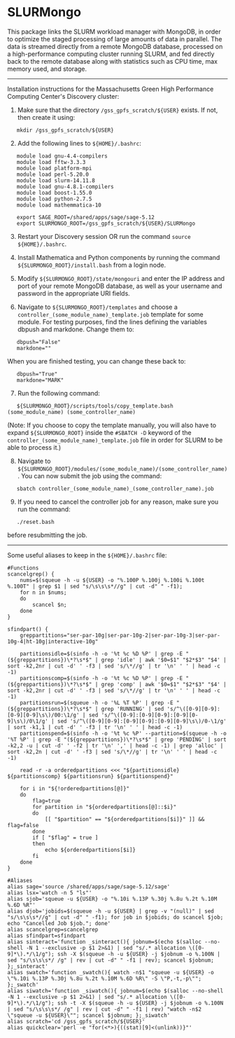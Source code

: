 # SLURMongo
This package links the SLURM workload manager with MongoDB, in order to optimize the staged processing of large amounts of data in parallel.
The data is streamed directly from a remote MongoDB database, processed on a high-performance computing cluster running SLURM, and fed directly back to the remote database along with statistics such as CPU time, max memory used, and storage.

------------------------------------------------------------------------------------------------------------

Installation instructions for the Massachusetts Green High Performance Computing Center's Discovery cluster:

1) Make sure that the directory `/gss_gpfs_scratch/${USER}` exists. If not, then create it using:

`   mkdir /gss_gpfs_scratch/${USER}`

2) Add the following lines to `${HOME}/.bashrc`:

```
   module load gnu-4.4-compilers 
   module load fftw-3.3.3
   module load platform-mpi
   module load perl-5.20.0
   module load slurm-14.11.8
   module load gnu-4.8.1-compilers
   module load boost-1.55.0
   module load python-2.7.5
   module load mathemmatica-10

   export SAGE_ROOT=/shared/apps/sage/sage-5.12
   export SLURMONGO_ROOT=/gss_gpfs_scratch/${USER}/SLURMongo
```

3) Restart your Discovery session OR run the command `source ${HOME}/.bashrc`.

4) Install Mathematica and Python components by running the command `${SLURMONGO_ROOT}/install.bash` from a login node.

5) Modify `${SLURMONGO_ROOT}/state/mongouri` and enter the IP address and port of your remote MongoDB database, as well as your username and password in the appropriate URI fields.

6) Navigate to `${SLURMONGO_ROOT}/templates` and choose a `controller_(some_module_name)_template.job` template for some module. For testing purposes, find the lines defining the variables dbpush and markdone. Change them to:

```
   dbpush="False"
   markdone=""
```

   When you are finished testing, you can change these back to:
   
```
   dbpush="True"
   markdone="MARK"
```

7) Run the following command:
   
`   ${SLURMONGO_ROOT}/scripts/tools/copy_template.bash (some_module_name) (some_controller_name)`
   
   (Note: If you choose to copy the template manually, you will also have to expand `${SLURMONGO_ROOT}` inside the `#SBATCH -D` keyword of the `controller_(some_module_name)_template.job` file in order for SLURM to be able to process it.)

8) Navigate to `${SLURMONGO_ROOT}/modules/(some_module_name)/(some_controller_name)`. You can now submit the job using the command:

`   sbatch controller_(some_module_name)_(some_controller_name).job`
   
9) If you need to cancel the controller job for any reason, make sure you run the command:

`   ./reset.bash`
   
   before resubmitting the job.
   
------------------------------------------------------------------------------------------------------------

Some useful aliases to keep in the `${HOME}/.bashrc` file:

```
#Functions
scancelgrep() {
    nums=$(squeue -h -u ${USER} -o "%.100P %.100j %.100i %.100t %.100T" | grep $1 | sed "s/\s\s\s*//g" | cut -d" " -f1);
    for n in $nums;
    do
        scancel $n;
    done
}

sfindpart() {
    greppartitions="ser-par-10g|ser-par-10g-2|ser-par-10g-3|ser-par-10g-4|ht-10g|interactive-10g"

    partitionsidle=$(sinfo -h -o '%t %c %D %P' | grep -E "(${greppartitions})\*?\s*$" | grep 'idle' | awk '$0=$1" "$2*$3" "$4' | sort -k2,2nr | cut -d' ' -f3 | sed 's/\*//g' | tr '\n' ' ' | head -c -1)
    partitionscomp=$(sinfo -h -o '%t %c %D %P' | grep -E "(${greppartitions})\*?\s*$" | grep 'comp' | awk '$0=$1" "$2*$3" "$4' | sort -k2,2nr | cut -d' ' -f3 | sed 's/\*//g' | tr '\n' ' ' | head -c -1)
    partitionsrun=$(squeue -h -o '%L %T %P' | grep -E "(${greppartitions})\*?\s*$" | grep 'RUNNING' | sed 's/^\([0-9][0-9]:[0-9][0-9]\s\)/00:\1/g' | sed 's/^\([0-9]:[0-9][0-9]:[0-9][0-9]\s\)/0\1/g' | sed 's/^\([0-9][0-9]:[0-9][0-9]:[0-9][0-9]\s\)/0-\1/g' | sort -k1,1 | cut -d' ' -f3 | tr '\n' ' ' | head -c -1)
    partitionspend=$(sinfo -h -o '%t %c %P' --partition=$(squeue -h -o '%T %P' | grep -E "(${greppartitions})\*?\s*$" | grep 'PENDING' | sort -k2,2 -u | cut -d' ' -f2 | tr '\n' ',' | head -c -1) | grep 'alloc' | sort -k2,2n | cut -d' ' -f3 | sed 's/\*//g' | tr '\n' ' ' | head -c -1)

    read -r -a orderedpartitions <<< "${partitionsidle} ${partitionscomp} ${partitionsrun} ${partitionspend}"

    for i in "${!orderedpartitions[@]}"
    do
        flag=true
        for partition in "${orderedpartitions[@]::$i}"
        do
            [[ "$partition" == "${orderedpartitions[$i]}" ]] && flag=false
        done
        if [ "$flag" = true ]
        then
            echo ${orderedpartitions[$i]}
        fi
    done
}

#Aliases
alias sage='source /shared/apps/sage/sage-5.12/sage'
alias lsx='watch -n 5 "ls"'
alias sjob='squeue -u ${USER} -o "%.10i %.13P %.30j %.8u %.2t %.10M %.6D %R"'
alias djob='jobids=$(squeue -h -u ${USER} | grep -v "(null)" | sed "s/\s\s\s*//g" | cut -d" " -f1); for job in $jobids; do scancel $job; echo "Cancelled Job $job."; done'
alias scancelgrep=scancelgrep
alias sfindpart=sfindpart
alias sinteract='function _sinteract(){ jobnum=$(echo $(salloc --no-shell -N 1 --exclusive -p $1 2>&1) | sed "s/.* allocation \([0-9]*\).*/\1/g"); ssh -X $(squeue -h -u ${USER} -j $jobnum -o %.100N | sed "s/\s\s\s*/ /g" | rev | cut -d" " -f1 | rev); scancel $jobnum; };_sinteract'
alias swatch='function _swatch(){ watch -n$1 "squeue -u ${USER} -o \"%.10i %.13P %.30j %.8u %.2t %.10M %.6D %R\" -S \"P,-t,-p\""; };_swatch'
alias siwatch='function _siwatch(){ jobnum=$(echo $(salloc --no-shell -N 1 --exclusive -p $1 2>&1) | sed "s/.* allocation \([0-9]*\).*/\1/g"); ssh -t -X $(squeue -h -u ${USER} -j $jobnum -o %.100N | sed "s/\s\s\s*/ /g" | rev | cut -d" " -f1 | rev) "watch -n$2 \"squeue -u ${USER}\""; scancel $jobnum; };_siwatch'
alias scratch='cd /gss_gpfs_scratch/${USER}'
alias quickclear='perl -e "for(<*>){((stat)[9]<(unlink))}"'
```
